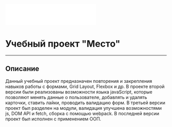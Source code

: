 ![](./images/Vector.svg)
# Учебный проект "Место"
--------------
## Описание
Данный учебный проект предназначен повторения и закрепления навыков работы с формами, Grid Layout, Flexbox и др.
В проекте второй версии были реализованы возможности языка javaScript, которые позволяют менять данные о пользователе, добавлять и удалять карточки, ставить лайки, проводить валидацию форм.
В третьей версии проект был разделен на модули, валидация улучшена возможностями js, DOM API и fetch, сборка с помощью webpack.
В последней версии проект был исполнен с применением ООП.
